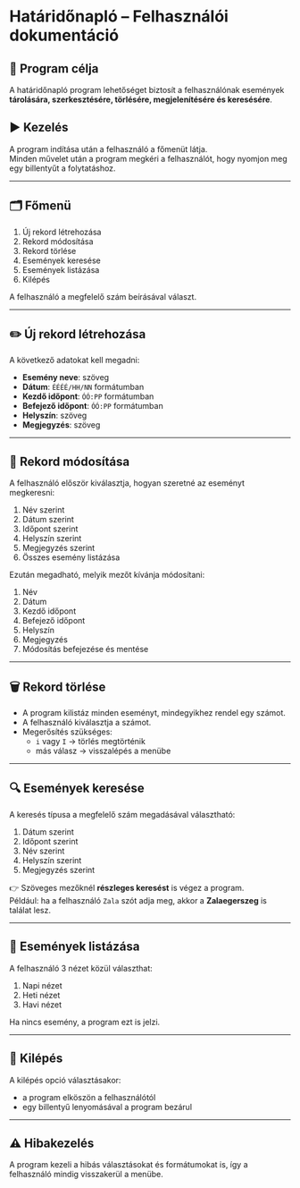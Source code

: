 # Határidőnapló – Felhasználói dokumentáció

## 📌 Program célja
A határidőnapló program lehetőséget biztosít a felhasználónak események **tárolására, szerkesztésére, törlésére, megjelenítésére és keresésére**.

## ▶️ Kezelés
A program indítása után a felhasználó a főmenüt látja.  
Minden művelet után a program megkéri a felhasználót, hogy nyomjon meg egy billentyűt a folytatáshoz.

---

## 🗂️ Főmenü
1. Új rekord létrehozása  
2. Rekord módosítása  
3. Rekord törlése  
4. Események keresése  
5. Események listázása  
6. Kilépés  

A felhasználó a megfelelő szám beírásával választ.

---

## ✏️ Új rekord létrehozása
A következő adatokat kell megadni:

- **Esemény neve**: szöveg  
- **Dátum**: `ÉÉÉÉ/HH/NN` formátumban  
- **Kezdő időpont**: `ÓÓ:PP` formátumban  
- **Befejező időpont**: `ÓÓ:PP` formátumban  
- **Helyszín**: szöveg  
- **Megjegyzés**: szöveg  

---

## 🔄 Rekord módosítása
A felhasználó először kiválasztja, hogyan szeretné az eseményt megkeresni:

1. Név szerint  
2. Dátum szerint  
3. Időpont szerint  
4. Helyszín szerint  
5. Megjegyzés szerint  
6. Összes esemény listázása  

Ezután megadható, melyik mezőt kívánja módosítani:

1. Név  
2. Dátum  
3. Kezdő időpont  
4. Befejező időpont  
5. Helyszín  
6. Megjegyzés  
0. Módosítás befejezése és mentése  

---

## 🗑️ Rekord törlése
- A program kilistáz minden eseményt, mindegyikhez rendel egy számot.  
- A felhasználó kiválasztja a számot.  
- Megerősítés szükséges:  
  - `i` vagy `I` → törlés megtörténik  
  - más válasz → visszalépés a menübe  

---

## 🔍 Események keresése
A keresés típusa a megfelelő szám megadásával választható:

1. Dátum szerint  
2. Időpont szerint  
3. Név szerint  
4. Helyszín szerint  
5. Megjegyzés szerint  

👉 Szöveges mezőknél **részleges keresést** is végez a program.  
Például: ha a felhasználó `Zala` szót adja meg, akkor a **Zalaegerszeg** is találat lesz.

---

## 📅 Események listázása
A felhasználó 3 nézet közül választhat:

1. Napi nézet  
2. Heti nézet  
3. Havi nézet  

Ha nincs esemény, a program ezt is jelzi.

---

## 🚪 Kilépés
A kilépés opció választásakor:  

- a program elköszön a felhasználótól  
- egy billentyű lenyomásával a program bezárul  

---

## ⚠️ Hibakezelés
A program kezeli a hibás választásokat és formátumokat is, így a felhasználó mindig visszakerül a menübe.

